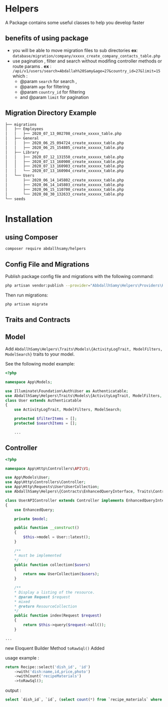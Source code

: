 Helpers
=======

A Package contains some useful classes to help you develop faster


benefits of using package
------

* you will be able to move migration files to sub directories **ex**: ``database/migration/company/xxxxx_create_company_contacts_table.php``
* use pagination , filter and search without modifing  controller methods or route params . **ex** : ``/api/v1/users/search=Abdallah%20Samy&age=27&country_id=27&limit=15``
  which :
    * @param ``search`` for search ,
    * @param ``age`` for filtering
    * @param ``country_id`` for filtering
    * and @param  ``limit`` for pagination

Migration Directory Example
--------------------------

```bash
├── migrations
│   ├── Employees
│   │   ├── 2020_07_13_002708_create_xxxxx_table.php
│   ├── General
│   │   ├── 2020_06_25_094724_create_xxxxxx_table.php
│   │   ├── 2020_06_25_154805_create_xxxxxx_table.php
│   ├── Library
│   │   ├── 2020_07_12_131550_create_xxxxxx_table.php
│   │   ├── 2020_07_13_160900_create_xxxxxx_table.php
│   │   ├── 2020_07_13_160903_create_xxxxxx_table.php
│   │   └── 2020_07_13_160904_create_xxxxxx_table.php
│   └── Users
│       ├── 2020_06_14_145802_create_xxxxxx_table.php
│       ├── 2020_06_14_145803_create_xxxxxx_table.php
│       ├── 2020_06_15_110700_create_xxxxxx_table.php
│       └── 2020_08_30_132633_create_xxxxxx_table.php
└── seeds
```


Installation
=====

using Composer
--------

```bash
composer require abdallhsamy/helpers
```

Config File and Migrations
--------------------------

Publish package config file and migrations with the following command:

```bash
php artisan vendor:publish --provider="AbbdallhSamy\Helpers\Providers\HelperServiceProvider"
```
Then run migrations:

```bash
php artisan migrate
```

Traits and Contracts
--------------------

Model
-----

Add ``AbdallhSamy\Helpers\Traits\Models\{ActivityLogTrait, ModelFilters, ModelSearch}`` traits to your model.

See the following model example:

```php
<?php

namespace App\Models;

use Illuminate\Foundation\Auth\User as Authenticatable;
use AbdallhSamy\Helpers\Traits\Models\{ActivityLogTrait, ModelFilters, ModelSearch};
class User extends Authenticatable
{
    use ActivityLogTrait, ModelFilters, ModelSearch;

    protected $filterItems = [];
    protected $searchItems = [];

    ...
```
Controller
---------


```php
<?php

namespace App\Http\Controllers\API\V1;

use App\Models\User;
use App\Http\Controllers\Controller;
use App\Http\Requests\User\UserCollection;
use AbdallhSamy\Helpers\{Contracts\EnhancedQueryInterface, Traits\Controllers\EnhancedQuery};

class UserAPIController extends Controller implements EnhancedQueryInterface
{
    use EnhancedQuery;

    private $model;

    public function __construct()
    {
        $this->model = User::latest();
    }

    /**
    * must be implemented
    */
    public function collection($users)
    {
        return new UserCollection($users);
    }

    /**
    * Display a listing of the resource.
    * @param Request $request
    * mixed
    * @return ResourceCollection
    */
    public function index(Request $request)
    {
        return $this->query($request->all());
    }

...
```

new Eloquent Builder Method `toRawSql()` Added


 usage example : 
```php
return Recipe::select('dish_id', 'id')
    ->with('dish:name,id,price,photo')
    ->withCount('recipeMaterials')
    ->toRawSql();
```

output :
```sql
select `dish_id`, `id`, (select count(*) from `recipe_materials` where `recipes`.`id` = `recipe_materials`.`recipe_id`) as `recipe_materials_count` from `recipes`
```
